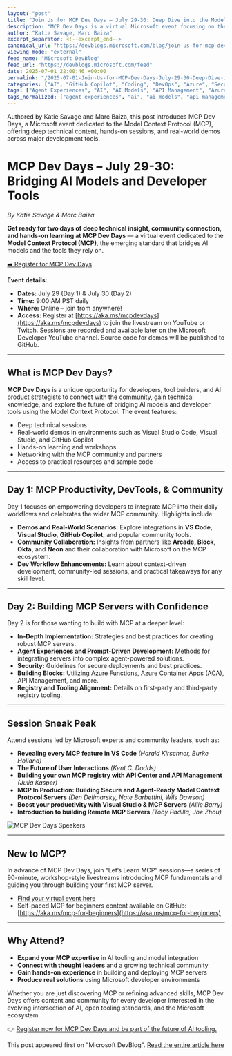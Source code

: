 ```yaml
---
layout: "post"
title: "Join Us for MCP Dev Days – July 29-30: Deep Dive into the Model Context Protocol"
description: "MCP Dev Days is a virtual Microsoft event focusing on the Model Context Protocol (MCP), bridging AI models with developer tools. Held July 29–30, it features technical sessions, demos, hands-on workshops, and insights from experts, including real-world integrations with tools like VS Code and GitHub Copilot."
author: "Katie Savage, Marc Baiza"
excerpt_separator: <!--excerpt_end-->
canonical_url: "https://devblogs.microsoft.com/blog/join-us-for-mcp-dev-days-july-29-30"
viewing_mode: "external"
feed_name: "Microsoft DevBlog"
feed_url: "https://devblogs.microsoft.com/feed"
date: 2025-07-01 22:00:46 +00:00
permalink: "/2025-07-01-Join-Us-for-MCP-Dev-Days-July-29-30-Deep-Dive-into-the-Model-Context-Protocol.html"
categories: ["AI", "GitHub Copilot", "Coding", "DevOps", "Azure", "Security"]
tags: ["Agent Experiences", "AI", "AI Models", "API Management", "Azure", "Coding", "Developer Events", "Developer Tools", "DevOps", "GitHub Copilot", "MCP", "MCP Dev Days", "Microsoft Developer", "News", "Prompt Driven Development", "Security", "Security Best Practices", "VS", "VS Code", "Workshops"]
tags_normalized: ["agent experiences", "ai", "ai models", "api management", "azure", "coding", "developer events", "developer tools", "devops", "github copilot", "mcp", "mcp dev days", "microsoft developer", "news", "prompt driven development", "security", "security best practices", "vs", "vs code", "workshops"]
---
```


Authored by Katie Savage and Marc Baiza, this post introduces MCP Dev Days, a Microsoft event dedicated to the Model Context Protocol (MCP), offering deep technical content, hands-on sessions, and real-world demos across major development tools.<!--excerpt_end-->

# MCP Dev Days – July 29-30: Bridging AI Models and Developer Tools

*By Katie Savage & Marc Baiza*

**Get ready for two days of deep technical insight, community connection, and hands-on learning at MCP Dev Days** — a virtual event dedicated to the **Model Context Protocol (MCP)**, the emerging standard that bridges AI models and the tools they rely on.

[➡️ Register for MCP Dev Days](https://aka.ms/mcpdevdays)

**Event details:**

- **Dates:** July 29 (Day 1) & July 30 (Day 2)
- **Time:** 9:00 AM PST daily
- **Where:** Online – join from anywhere!
- **Access:** Register at [https://aka.ms/mcpdevdays](https://aka.ms/mcpdevdays) to join the livestream on YouTube or Twitch. Sessions are recorded and available later on the Microsoft Developer YouTube channel. Source code for demos will be published to GitHub.

---

## What is MCP Dev Days?

**MCP Dev Days** is a unique opportunity for developers, tool builders, and AI product strategists to connect with the community, gain technical knowledge, and explore the future of bridging AI models and developer tools using the Model Context Protocol. The event features:

- Deep technical sessions
- Real-world demos in environments such as Visual Studio Code, Visual Studio, and GitHub Copilot
- Hands-on learning and workshops
- Networking with the MCP community and partners
- Access to practical resources and sample code

---

## Day 1: MCP Productivity, DevTools, & Community

Day 1 focuses on empowering developers to integrate MCP into their daily workflows and celebrates the wider MCP community. Highlights include:

- **Demos and Real-World Scenarios:** Explore integrations in **VS Code**, **Visual Studio**, **GitHub Copilot**, and popular community tools.
- **Community Collaboration:** Insights from partners like **Arcade, Block, Okta,** and **Neon** and their collaboration with Microsoft on the MCP ecosystem.
- **Dev Workflow Enhancements:** Learn about context-driven development, community-led sessions, and practical takeaways for any skill level.

---

## Day 2: Building MCP Servers with Confidence

Day 2 is for those wanting to build with MCP at a deeper level:

- **In-Depth Implementation:** Strategies and best practices for creating robust MCP servers.
- **Agent Experiences and Prompt-Driven Development:** Methods for integrating servers into complex agent-powered solutions.
- **Security:** Guidelines for secure deployments and best practices.
- **Building Blocks:** Utilizing Azure Functions, Azure Container Apps (ACA), API Management, and more.
- **Registry and Tooling Alignment:** Details on first-party and third-party registry tooling.

---

## Session Sneak Peak

Attend sessions led by Microsoft experts and community leaders, such as:

- **Revealing every MCP feature in VS Code** *(Harald Kirschner, Burke Holland)*
- **The Future of User Interactions** *(Kent C. Dodds)*
- **Building your own MCP registry with API Center and API Management** *(Julia Kasper)*
- **MCP In Production: Building Secure and Agent-Ready Model Context Protocol Servers** *(Den Delimarsky, Nate Barbettini, Wils Dawson)*
- **Boost your productivity with Visual Studio & MCP Servers** *(Allie Barry)*
- **Introduction to building Remote MCP Servers** *(Toby Padilla, Joe Zhou)*

![MCP Dev Days Speakers](https://devblogs.microsoft.com/wp-content/uploads/2025/07/mcp-dev-days-speakers-scaled.jpg)

---

## New to MCP?

In advance of MCP Dev Days, join “Let’s Learn MCP” sessions—a series of 90-minute, workshop-style livestreams introducing MCP fundamentals and guiding you through building your first MCP server.

- [Find your virtual event here](https://aka.ms/letslearnmcp)
- Self-paced MCP for beginners content available on GitHub: [https://aka.ms/mcp-for-beginners](https://aka.ms/mcp-for-beginners)

---

## Why Attend?

- **Expand your MCP expertise** in AI tooling and model integration
- **Connect with thought leaders** and a growing technical community
- **Gain hands-on experience** in building and deploying MCP servers
- **Produce real solutions** using Microsoft developer environments

Whether you are just discovering MCP or refining advanced skills, MCP Dev Days offers content and community for every developer interested in the evolving intersection of AI, open tooling standards, and the Microsoft ecosystem.

👉 [Register now for MCP Dev Days and be part of the future of AI tooling.](https://aka.ms/mcpdevdays)

This post appeared first on "Microsoft DevBlog". [Read the entire article here](https://devblogs.microsoft.com/blog/join-us-for-mcp-dev-days-july-29-30)

